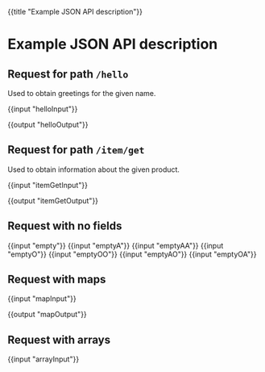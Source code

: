 {{title "Example JSON API description"}}

# Example JSON API description

## Request for path `/hello`

Used to obtain greetings for the given name.

{{input "helloInput"}}

{{output "helloOutput"}}

## Request for path `/item/get`

Used to obtain information about the given product.

{{input "itemGetInput"}}

{{output "itemGetOutput"}}

## Request with no fields

{{input "empty"}}
{{input "emptyA"}}
{{input "emptyAA"}}
{{input "emptyO"}}
{{input "emptyOO"}}
{{input "emptyAO"}}
{{input "emptyOA"}}

## Request with maps

{{input "mapInput"}}

{{output "mapOutput"}}

## Request with arrays

{{input "arrayInput"}}
